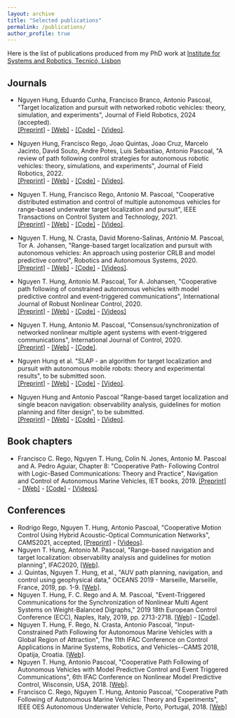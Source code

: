 ```yaml
---
layout: archive
title: "Selected publications"
permalink: /publications/
author_profile: true
---
```

Here is the list of publications produced from my PhD work at [Institute for Systems and Robotics, Tecnicó, Lisbon](https://welcome.isr.tecnico.ulisboa.pt/IST) 
## Journals
- Nguyen Hung, Eduardo Cunha, Francisco Branco, Antonio Pascoal, "Target localization and pursuit with networked robotic
vehicles: theory, simulation, and experiments", Journal of Field Robotics, 2024 (accepted).\
[[Preprint]](/files/pdf/research/JFR2024_SLAP.pdf) - [[Web]]() - [[Code]](https://github.com/hungrepo/slap-etc) - [[Video]](https://www.youtube.com/watch?v=4LR4WSJHyz8).
- Nguyen Hung, Francisco Rego, Joao Quintas, Joao Cruz, Marcelo Jacinto, David Souto, Andre
Potes, Luis Sebastiao, Antonio Pascoal, "A review of path following control strategies for autonomous robotic vehicles:
theory, simulations, and experiments", Journal of Field Robotics, 2022.\
[[Preprint]](/files/pdf/research/JFR2022_preprint.pdf) - [[Web]](https://doi.org/10.1002/rob.22142) - [[Code]](https://github.com/dsor-isr/Paper-PathFollowingSurvey) - [[Video]](https://nt-hung.github.io/research/motion-planning-navigation-control/).
- Nguyen T. Hung, Francisco Rego, Antonio M. Pascoal, "Cooperative distributed estimation and control of multiple autonomous vehicles for range-based underwater target localization and pursuit",  IEEE Transactions on Control System and Technology, 2021.\
[[Preprint]](/files/pdf/research/IEEE_TCST_preprint.pdf) - [[Web]](https://ieeexplore.ieee.org/abstract/document/9530372) - [[Code]](https://github.com/hungrepo/cooperative-distributed-range-based-SLAP) - [[Video]](https://www.youtube.com/watch?v=IJ5szDelUxs&t=8s&ab_channel=nt-hung). 
- Nguyen T. Hung, N. Crasta, David Moreno-Salinas, António M. Pascoal, Tor A. Johansen,
"Range-based target localization and pursuit with autonomous vehicles: An approach using
posterior CRLB and model predictive control", Robotics and Autonomous Systems, 2020. \
[[Preprint]](/files/pdf/research/RAS2020_preprint.pdf) - [[Web]](https://www.sciencedirect.com/science/article/abs/pii/S0921889020304486) - [[Code]]() - [[Videos]](https://www.youtube.com/watch?v=jXkh-W7ksyM).
- Nguyen T. Hung, Antonio M. Pascoal, Tor A. Johansen, "Cooperative path following of constrained autonomous vehicles with model predictive control and event-triggered communications",
International Journal of Robust Nonlinear Control, 2020. \
[[Preprint]](/files/pdf/research/JRNC2020_preprint.pdf) - [[Web]](https://onlinelibrary.wiley.com/doi/abs/10.1002/rnc.4896) - [[Code]](https://github.com/hungrepo/cooperative-path-following/tree/master/CPF-MPC) - [[Videos]](https://www.youtube.com/watch?v=u_jDrVrIweY)
-  Nguyen T. Hung, Antonio M. Pascoal, "Consensus/synchronization of networked nonlinear
multiple agent systems with event-triggered communications", International Journal of Control, 2020. \
[[Preprint]](/files/pdf/research/IJC2020_preprint.pdf) - [[Web]](https://www.tandfonline.com/doi/full/10.1080/00207179.2020.1849806) - [[Code]](https://github.com/hungrepo/consensus-synchronization-of-MAS/tree/master/IJC2020).
  
- Nguyen Hung et al.  "SLAP - an algorithm for target localization and pursuit with autonomous mobile robots: theory and experimental results", to be submitted soon.\
[[Preprint]]() - [[Web]]( ) - [[Code]]( ) - [[Video]](). 

- Nguyen Hung and Antonio Pascoal "Range-based target localization and single beacon navigation: observability analysis, guidelines for motion planning and filter design", to be submitted.\
[[Preprint]]() - [[Web]]( ) - [[Code]]( ) - [[Video]]().

## Book chapters
- Francisco C. Rego, Nguyen T. Hung, Colin N. Jones, Antonio
	   M. Pascoal and A. Pedro Aguiar, Chapter 8: "Cooperative Path-
	   Following Control with Logic-Based Communications: Theory and
	   Practice", Navigation and Control of Autonomous Marine Vehicles,
	   IET books, 2019. 
	   [[Preprint]](/files/pdf/research/IETbook_CPF_LBC2019_preprint.pdf) - [[Web]](https://digital-library.theiet.org/content/books/10.1049/pbtr011e_ch8) - [[Code]](https://github.com/hungrepo/cooperative-path-following/tree/master/CPF-Medusa) - [[Videos]](https://www.youtube.com/watch?v=YkpvfibSad0). 

## Conferences
- Rodrigo Rego, Nguyen T. Hung, Antonio Pascoal, "Cooperative Motion Control Using Hybrid
Acoustic-Optical Communication Networks", CAMS2021, accepted, [[Preprint]](/files/pdf/research/rodrigo_CAMS2021.pdf) - [[Videos]](https://www.youtube.com/watch?v=wSVyGIrWe5I&ab_channel=nt-hung).  
- Nguyen T. Hung, Antonio M. Pascoal, "Range-based navigation and target localization: observability analysis and guidelines for motion planning", IFAC2020, [[Web]](https://www.sciencedirect.com/science/article/pii/S2405896320318838).
- J. Quintas, Nguyen T. Hung, et al., "AUV path planning, navigation, and control using geophysical data," OCEANS 2019 - Marseille, Marseille, France, 2019, pp. 1-9. [[Web]](https://doi.org/10.1109/OCEANSE.2019.8867535).
- Nguyen T. Hung, F. C. Rego and A. M. Pascoal, "Event-Triggered Communications for the Synchronization of Nonlinear Multi Agent Systems on Weight-Balanced Digraphs," 2019 18th European Control Conference (ECC), Naples, Italy, 2019, pp. 2713-2718. [[Web]](https://doi.org/10.23919/ECC.2019.8796277) - [[Code]]().
- Nguyen T. Hung, F. Rego, N. Crasta, Antonio Pascoal, "Input-Constrained Path Following for Autonomous Marine
	   Vehicles with a Global Region of Attraction", The 11th IFAC
	   Conference on Control Applications in Marine Systems, Robotics,
	   and Vehicles--CAMS 2018, Opatija, Croatia. [[Web]](https://www.sciencedirect.com/science/article/pii/S2405896318321888).
- Nguyen T. Hung, Antonio Pascoal, "Cooperative Path
	   Following of Autonomous Vehicles with Model Predictive Control
	   and Event Triggered Communications", 6th IFAC Conference on
	   Nonlinear Model Predictive Control, Wisconsin, USA, 2018. [[Web]](https://www.sciencedirect.com/science/article/pii/S2405896318326855).     
- Francisco C. Rego, Nguyen T. Hung, Antonio Pascoal, "Cooperative Path
	   Following of Autonomous Marine Vehicles: Theory and
	   Experiments", IEEE OES Autonomous Underwater Vehicle, Porto, Portugal, 2018. [[Web]](https://doi.org/10.1109/AUV.2018.8729809)     




